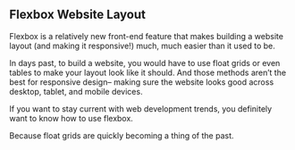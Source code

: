 ## Flexbox Website Layout

Flexbox is a relatively new front-end feature that makes building a website layout (and making it responsive!) much, much easier than it used to be.

In days past, to build a website, you would have to use float grids or even tables to make your layout look like it should. And those methods aren’t the best for responsive design– making sure the website looks good across desktop, tablet, and mobile devices.

If you want to stay current with web development trends, you definitely want to know how to use flexbox.

Because float grids are quickly becoming a thing of the past.
